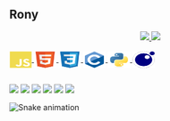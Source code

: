 ## Rony
<div align="center">
  <a href="https://github.com/justrony">
  <img height="180em" src="https://github-readme-stats.vercel.app/api?username=justrony&show_icons=true&theme=merko&include_all_commits=true&count_private=true"/>
  <img height="180em" src="https://github-readme-stats.vercel.app/api/top-langs/?username=justrony&layout=compact&langs_count=7&theme=merko"/>
</div>

<div style="display: inline_block"><br>
  <img align="center" alt="Rony-Js" height="30" width="40" src="https://raw.githubusercontent.com/devicons/devicon/master/icons/javascript/javascript-plain.svg">
  <img align="center" alt="Rony-HTML" height="30" width="40" src="https://raw.githubusercontent.com/devicons/devicon/master/icons/html5/html5-original.svg">
  <img align="center" alt="Rony-CSS" height="30" width="40" src="https://raw.githubusercontent.com/devicons/devicon/master/icons/css3/css3-original.svg">
  <img align="center" alt="Rony-C" height="30" width="40" src="https://raw.githubusercontent.com/devicons/devicon/master/icons/c/c-original.svg">
  <img align="center" alt="Rony-Python" height="30" width="40" src="https://raw.githubusercontent.com/devicons/devicon/master/icons/python/python-original.svg">
  <img align="center" alt="Rony-Lua" height="30" width="40" src="https://raw.githubusercontent.com/devicons/devicon/master/icons/lua/lua-original.svg">
  <!--
  <img align="right" alt="Rony-pic" height="150" style="border-radius:50px;"
  src="https://>
  -->
 
</div>

##

<div> 
  <a href="https://www.youtube.com/channel/UCvL8a4a27pK0seGrZOuoWUw" target="_blank"><img src="https://img.shields.io/badge/YouTube-FF0000?style=for-the-badge&logo=youtube&logoColor=white" target="_blank"></a>
  <a href="https://instagram.com/roni.moreira_" target="_blank"><img src="https://img.shields.io/badge/-Instagram-%23E4405F?style=for-the-badge&logo=instagram&logoColor=white" target="_blank"></a>
 	<a href="https://www.twitch.tv/ronyz_" target="_blank"><img src="https://img.shields.io/badge/Twitch-9146FF?style=for-the-badge&logo=twitch&logoColor=white" target="_blank"></a>
 <a href="https://discord.com/invite/Y8WVPHgVdp" target="_blank"><img src="https://img.shields.io/badge/Discord-7289DA?style=for-the-badge&logo=discord&logoColor=white" target="_blank"></a> 
  <a href = "mailto:ronielle.souza5@gmail.com"><img src="https://img.shields.io/badge/-Gmail-%23333?style=for-the-badge&logo=gmail&logoColor=white" target="_blank"></a>
  <a href="https://twitter.com/RonYz_1" target="_blank"><img src="https://img.shields.io/badge/Twitter-1DA1F2?style=for-the-badge&logo=twitter&logoColor=white" target="_blank"></a>
  <!--
  <a href="https://www.linkedin.com/in/-45875016a" target="_blank"><img src="" target="_blank"></a>
  -->
  
  ![Snake animation](https://github.com/justrony/justrony/blob/output/github-contribution-grid-snake.svg)
  </div>
